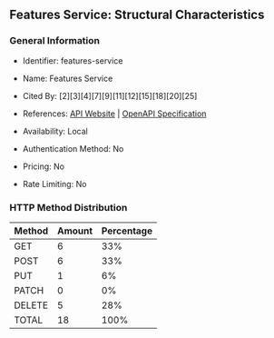 ## Features Service: Structural Characteristics

### General Information

- Identifier: features-service

- Name: Features Service

- Cited By: [2][3][4][7][9][11][12][15][18][20][25]

- References: [API Website](https://github.com/JavierMF/features-service) | [OpenAPI Specification](https://github.com/WebFuzzing/EMB/blob/master/openapi-swagger/features-service.json)

- Availability: Local

- Authentication Method: No

- Pricing: No

- Rate Limiting: No

### HTTP Method Distribution

| Method | Amount | Percentage |
|--------|--------|------------|
| GET | 6 | 33% |
| POST | 6 | 33% |
| PUT | 1 | 6% |
| PATCH | 0 | 0% |
| DELETE | 5 | 28% |
| TOTAL | 18 | 100% |
